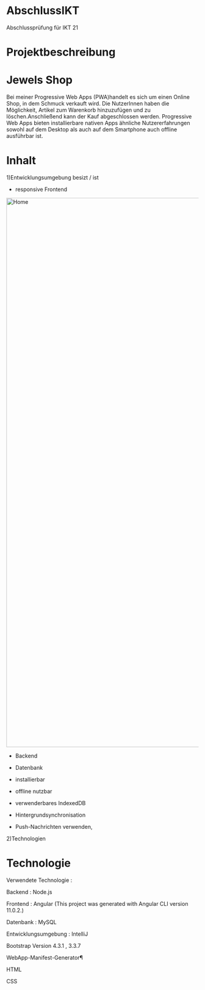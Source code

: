 # AbschlussIKT
Abschlussprüfung für IKT 21

# Projektbeschreibung
# Jewels Shop
Bei meiner Progressive Web Apps (PWA)handelt es sich um einen Online Shop, in dem Schmuck verkauft wird. Die NutzerInnen haben die Möglichkeit, Artikel zum Warenkorb hinzuzufügen und zu löschen.Anschließend kann der Kauf abgeschlossen werden. Progressive Web Apps bieten installierbare nativen Apps ähnliche Nutzererfahrungen sowohl auf dem Desktop als auch auf dem Smartphone auch offline ausführbar ist. 

# Inhalt
1)Entwicklungsumgebung besizt / ist

* responsive Frontend 

<img width="1440" alt="Home" src="https://user-images.githubusercontent.com/66748601/139410903-8452fe42-769a-43b5-8a86-666f86761546.png">

* Backend 

* Datenbank

* installierbar 

* offline nutzbar 

* verwenderbares IndexedDB

* Hintergrundsynchronisation 

* Push-Nachrichten verwenden,

2)Technologien

# Technologie
Verwendete Technologie :

Backend : Node.js

Frontend : Angular (This project was generated with Angular CLI version 11.0.2.)

Datenbank : MySQL

Entwicklungsumgebung : IntelliJ

Bootstrap Version 4.3.1 , 3.3.7

WebApp-Manifest-Generator¶

HTML

CSS



